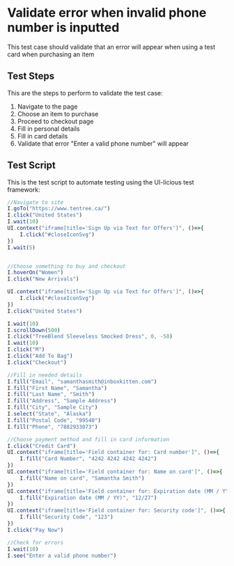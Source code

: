 # Validate error when invalid phone number is inputted

This test case should validate that an error will appear when using a test card when purchasing an item

## Test Steps

This are the steps to perform to validate the test case:

1. Navigate to the page
2. Choose an item to purchase
3. Proceed to checkout page
4. Fill in personal details
5. Fill in card details
6. Validate that error "Enter a valid phone number" will appear

## Test Script

This is the test script to automate testing using the UI-licious test framework:
```javascript
//Navigate to site
I.goTo("https://www.tentree.ca/")
I.click("United States")
I.wait(10)
UI.context("iframe[title='Sign Up via Text for Offers']", ()=>{
	I.click("#closeIconSvg")
})
I.wait(5)


//Choose something to buy and checkout
I.hoverOn("Women")
I.click("New Arrivals")

UI.context("iframe[title='Sign Up via Text for Offers']", ()=>{
	I.click("#closeIconSvg")
})
I.click("United States")

I.wait(10)
I.scrollDown(500)
I.click("TreeBlend Sleeveless Smocked Dress", 0, -50)
I.wait(10)
I.click("M")
I.click("Add To Bag")
I.click("Checkout")

//Fill in needed details
I.fill("Email", "samanthasmith@inboxkitten.com")
I.fill("First Name", "Samantha")
I.fill("Last Name", "Smith")
I.fill("Address", "Sample Address")
I.fill("City", "Sample City")
I.select("State", "Alaska")
I.fill("Postal Code", "99540")
I.fill("Phone", "7882933073")

//Choose payment method and fill in card information
I.click("Credit Card")
UI.context("iframe[title='Field container for: Card number']", ()=>{
	I.fill("Card Number", "4242 4242 4242 4242")
})
UI.context("iframe[title='Field container for: Name on card']", ()=>{
	I.fill("Name on card", "Samantha Smith")
})
UI.context("iframe[title='Field container for: Expiration date (MM / YY)']", ()=>{
	I.fill("Expiration date (MM / YY)", "12/27")
})
UI.context("iframe[title='Field container for: Security code']", ()=>{
	I.fill("Security Code", "123")
})
I.click("Pay Now")

//Check for errors
I.wait(10)
I.see("Enter a valid phone number")
```